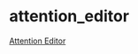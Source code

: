 # attention_editor

[Attention Editor](https://github.com/machine-perception-robotics-group/AttentionEditorABN)
